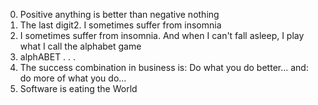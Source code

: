 0. Positive anything is better than negative nothing
1. The last digit2. I sometimes suffer from insomnia
2. I sometimes suffer from insomnia. And when I can't fall asleep, I play what I call the alphabet game
3. alphABET
.
.
.
11. The success combination in business is: Do what you do better... and: do more of what you do...
12. Software is eating the World
